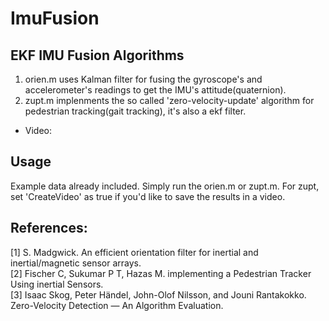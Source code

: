 # ImuFusion
## EKF IMU Fusion Algorithms
1. orien.m uses Kalman filter for fusing the gyroscope's and accelerometer's readings to get the IMU's attitude(quaternion).<br>
2. zupt.m implenments the so called 'zero-velocity-update' algorithm for pedestrian tracking(gait tracking), it's also a ekf filter.<br>
* Video: 


## Usage
Example data already included. Simply run the orien.m or zupt.m. For zupt, set 'CreateVideo' as true if you'd like to save the results in a video.<br>

## References:
[1] S. Madgwick. An efficient orientation filter for inertial and inertial/magnetic sensor arrays.<br>
[2] Fischer C, Sukumar P T, Hazas M. implementing a Pedestrian Tracker Using inertial Sensors.<br>
[3] Isaac Skog, Peter Händel, John-Olof Nilsson, and Jouni Rantakokko. Zero-Velocity Detection — An Algorithm Evaluation.<br>
